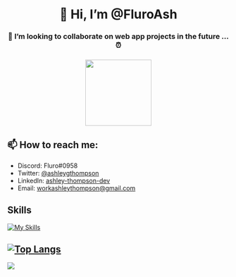 <h1 align="center"> 👋 Hi, I’m @FluroAsh </h1>
<h3 align="center"> 💞️ I’m looking to collaborate on web app projects in the future ... ⏰<h3>

<div align="center" style="border-radius:100%;">
  <kbd><img src="https://pbs.twimg.com/profile_images/1433750197092302850/qo-AVnxc_400x400.jpg" style="height:150px;width:150px;"></kbd>
</div>

## 📫 How to reach me:

- Discord: Fluro#0958
- Twitter: [@ashleygthompson](www.twitter.com/@ashleygthompson)
- LinkedIn: [ashley-thompson-dev](www.linkedin.com/in/ashley-thompson-dev)
- Email: [workashleythompson@gmail.com](mailto:workashleythompson@gmail.com)

## Skills

[![My Skills](https://skillicons.dev/icons?i=git,js,react,html,css,styledcomponents,sass,ruby,rails,docker,aws,heroku)](https://skillicons.dev)

## [![Top Langs](https://github-readme-stats.vercel.app/api/top-langs/?username=FluroAsh&layout=compact&theme=dark)](https://github.com/FluroAsh/github-readme-stats)

<img align="center" src="https://github-readme-stats.vercel.app/api?username=FluroAsh&theme=dark">
